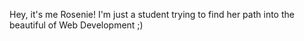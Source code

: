 Hey, it's me Rosenie! I'm just a student trying to find her path into the beautiful of Web Development ;)
